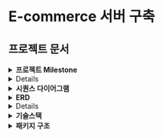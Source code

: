 # E-commerce 서버 구축

## 프로젝트 문서

<details>
  <summary><b>프로젝트 Milestone</b></summary>
<a href="https://github.com/users/onetaek/projects/4/views/1">
    <img src="https://github.com/user-attachments/assets/2115fb9f-fd94-4823-ac1c-fba02c8d58d7" />
<a/>

- github의 project 와 milestones 기능을 사용하여 작성하였습니다.
- 이미지를 클릭하시면 자세한 내용을 확인할 수 있습니다.

</details>

<details>
  <summary><b>도메인 모델링</b></summary>
<a href="https://lucid.app/lucidchart/c90bb540-962e-46a2-b01a-c3a065a2714e/edit?viewport_loc=-1053%2C-547%2C2367%2C1030%2C0_0&invitationId=inv_0471bdc9-2ac0-4a1f-99e6-2adcd636f258">
    <img src="https://github.com/user-attachments/assets/ab58869d-674a-44e7-95bf-a709f670d0ff" />
<a/>
- 요구사항에 맞는 어떤 `객체`를 도출해낼 것인가? 어떤 `메세지`를 전달할 것인가? 를 생각하며 모델링 하였습니다.

</details>

<details>
  <summary><b>시퀀스 다이어그램</b></summary>

1. 잔액 충전 / 조회 시나리오

```mermaid
sequenceDiagram
    participant 사용자
    participant 잔액
    사용자 ->> 잔액: 충전 요청 (금액)
    alt 충전 성공
        잔액 -->> 사용자: 충전 완료
    else 충전 실패
        잔액 -->> 사용자: 충전 실패 응답
    end

    사용자 ->> 잔액: 잔액 조회 요청
    잔액 ->> 사용자: 잔액 정보 반환
```

2. 상품 조회 시나리오

```mermaid
sequenceDiagram
    participant 사용자
    participant 상품
    사용자 ->> 상품: 상품 정보 조회 요청
    상품 ->> 사용자: 상품 목록 반환 (ID, 이름, 가격, 잔여수량)
```

3. 주문 / 결제 시나리오

```mermaid
sequenceDiagram
    participant 사용자
    participant 주문
    participant 잔액
    participant 재고
    participant 결제
    사용자 ->> 주문: 주문 요청 (상품 ID, 수량 목록)
    주문 ->> 잔액: 잔액 확인 요청
    alt 잔액 충분
        잔액 -->> 주문: 잔액 충분
        주문 ->> 재고: 재고 확인 요청
        alt 재고 충분
            재고 -->> 주문: 재고 확인 성공
            주문 ->> 결제: 결제 요청
            결제 ->> 잔액: 잔액 차감 요청
            alt 차감 성공
                잔액 -->> 결제: 잔액 차감 완료
                결제 -->> 주문: 결제 성공
                주문 ->> 재고: 재고 차감 요청
                재고 ->> 재고: 재고 차감 처리
                재고 -->> 주문: 재고 차감 완료
                주문 -->> 사용자: 주문 완료
            else 차감 실패
                잔액 -->> 결제: 차감 실패
                결제 -->> 주문: 결제 실패
                주문 -->> 사용자: 주문 실패 - 잔액 차감 오류
            end
        else 재고 부족
            재고 -->> 주문: 재고 부족
            주문 -->> 사용자: 주문 실패 - 재고 부족
        end
    else 잔액 부족
        잔액 -->> 주문: 잔액 부족
        주문 -->> 사용자: 주문 실패 - 잔액 부족
    end

```

4. 인기 판매 상품 조회 시나리오

```mermaid
sequenceDiagram
    participant 사용자
    participant 주문
    participant 상품
    사용자 ->> 주문: 인기 상품 조회 요청 (최근 3일)
    주문 ->> 상품: 판매 통계 조회 요청
    상품 ->> 주문: 인기 상품 목록 반환 (상위 5개)
    주문 ->> 사용자: 인기 상품 정보 반환
```

5-1. 장바구니에 상품 추가

```mermaid
sequenceDiagram
    participant 사용자
    participant 장바구니
    participant 장바구니항목
    사용자 ->> 장바구니: 상품 추가 요청 (상품 ID, 수량)
    alt 장바구니 존재
        장바구니 ->> 장바구니항목: 상품 항목 조회 (상품 ID)
        alt 상품 존재
            장바구니항목 ->> 장바구니항목: 수량 업데이트
            장바구니항목 -->> 장바구니: 업데이트 완료
        else 상품 미존재
            장바구니 ->> 장바구니항목: 새로운 상품 항목 추가
            장바구니항목 -->> 장바구니: 추가 완료
        end
    else 장바구니 미존재
        장바구니 ->> 장바구니: 새로운 장바구니 생성
        장바구니 ->> 장바구니항목: 상품 항목 추가
        장바구니항목 -->> 장바구니: 추가 완료
    end
    장바구니 -->> 사용자: 상품 추가 완료

```

5-2. 장바구니에서 상품 삭제

```mermaid
sequenceDiagram
    participant 사용자
    participant 장바구니
    participant 장바구니항목
    사용자 ->> 장바구니: 상품 삭제 요청 (상품 ID)
    장바구니 ->> 장바구니항목: 상품 항목 조회 (상품 ID)
    alt 상품 존재
        장바구니항목 ->> 장바구니항목: 항목 삭제
        장바구니항목 -->> 장바구니: 삭제 완료
        장바구니 -->> 사용자: 상품 삭제 완료
    else 상품 미존재
        장바구니 -->> 사용자: 삭제 실패 - 상품 없음
    end

```

5-3. 장바구니 조회

```mermaid
sequenceDiagram
    participant 사용자
    participant 장바구니
    participant 장바구니항목
    participant 상품
    사용자 ->> 장바구니: 장바구니 조회 요청
    장바구니 ->> 장바구니항목: 장바구니 항목 조회
    장바구니항목 ->> 상품: 상품 정보 조회 (상품 ID)
    상품 -->> 장바구니항목: 상품 정보 반환 (이름, 가격)
    장바구니항목 -->> 장바구니: 장바구니 항목 정보 반환
    장바구니 -->> 사용자: 장바구니 목록 반환 (상품 이름, 수량, 가격)
```

</details>


<details>
  <summary><b>ERD</b></summary>

## ERD

```mermaid
erDiagram
    User {
        BIGINT id PK "PRIMARY KEY AUTO_INCREMENT"
        VARCHAR name "NOT NULL"
        BIGINT balance_id FK "FOREIGN KEY"
    }
    Balance {
        BIGINT balance_id PK "PRIMARY KEY AUTO_INCREMENT"
        BIGINT user_id FK "FOREIGN KEY UNIQUE"
        DECIMAL amount "NOT NULL DEFAULT 0.00"
    }
    Product {
        BIGINT product_id PK "PRIMARY KEY AUTO_INCREMENT"
        VARCHAR name "NOT NULL"
        DECIMAL price "NOT NULL"
    }
    Order {
        BIGINT order_id PK "PRIMARY KEY AUTO_INCREMENT"
        BIGINT user_id FK "FOREIGN KEY"
        TIMESTAMP order_date "DEFAULT CURRENT_TIMESTAMP"
        DECIMAL total_price
    }
    OrderItem {
        BIGINT order_item_id PK "PRIMARY KEY AUTO_INCREMENT"
        BIGINT order_id FK "FOREIGN KEY"
        BIGINT product_id FK "FOREIGN KEY"
        INT quantity "NOT NULL"
        DECIMAL price "NOT NULL"
    }
    Inventory {
        BIGINT inventory_id PK "PRIMARY KEY AUTO_INCREMENT"
        BIGINT product_id FK "UNIQUE"
        INT amount "NOT NULL"
    }
    Payment {
        BIGINT payment_id PK "PRIMARY KEY AUTO_INCREMENT"
        BIGINT order_id FK "UNIQUE FOREIGN KEY"
        DECIMAL amount "NOT NULL"
        VARCHAR payment_status "NOT NULL"
    }
    Cart {
        BIGINT cart_id PK "PRIMARY KEY AUTO_INCREMENT"
        BIGINT user_id FK "UNIQUE FOREIGN KEY"
    }
    CartItem {
        BIGINT cart_item_id PK "PRIMARY KEY AUTO_INCREMENT"
        BIGINT cart_id FK "FOREIGN KEY"
        BIGINT product_id FK "FOREIGN KEY"
        INT amount "NOT NULL"
    }

    User ||--o| Balance: "has"
    User ||--o{ Order: "places"
    Order ||--|{ OrderItem: "contains"
    Order ||--o| Payment: "has"
    Product ||--|{ OrderItem: "included in"
    Product ||--o| Inventory: "has"
    User ||--o| Cart: "has"
    Cart ||--|{ CartItem: "contains"
    Product ||--|{ CartItem: "included in"
```

</details>


<details>
  <summary><b>API 명세서</b></summary>

http://hanghae.duckdns.org/

- 위 링크를 통해 API 명세서를 확인할 수 있습니다.
- OpenAPI CodeGenerator 를 사용하여 API 명세서를 생성하였습니다.
- AWS를 통해 API서버를 배포하였습니다.

</details>

<details>
  <summary><b>기술스택</b></summary>

### **1. Web Application Server**

- **Java 17**
- **Spring Boot**
- **Spring Web**
- **Spring Validation**
- **Spring Security**
- **JWT (Json Web Token)**

### **2. Database**

- **H2** (Domain)
- **Spring Data JPA**
- **QueryDSL**

### **3. Messaging Solution**

- **Spring for Apache Kafka**

### **4. Caching**

- **Redis** (Caching)

### **5. Monitoring System**

- **Prometheus** (Application Metadata)
- **Grafana**
- **Spring Actuator**

### **6. Documentation**

- **Swagger**

### **7. Testing**

- **Spring Boot Test**

</details>



<details>
  <summary><b>패키지 구조</b></summary>

```
application/
  └── 도메인Facade.java
presentation/
  └── 도메인/ (product, order, user, cart...)
      ├── 도메인Controller.java
      ├── usecase/
      └── dto/
          ├── request/
          └── response/
domain/
  └── 도메인/
      ├── 도메인Entity.java
      ├── 도메인Service.java
      └── 도메인Repository (I/F)
infrastructure/
  └── 도메인/
      └── infrastructure/
          ├── 도메인JpaRepositoryImpl.java (구현체)
          ├── 도메인JpaRepository.java (JPA)
          └── 도메인QueryRepository.java (QueryDSL)
```

</details>